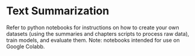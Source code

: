 # Text Summarization
Refer to python notebooks for instructions on how to create your own datasets (using the summaries and chapters scripts to process raw data), train models, and evaluate them. Note: notebooks intended for use on Google Colabb.
